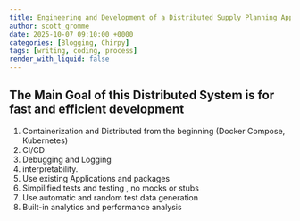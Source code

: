 ```yaml
---
title: Engineering and Development of a Distributed Supply Planning Application
author: scott_gromme
date: 2025-10-07 09:10:00 +0000
categories: [Blogging, Chirpy]
tags: [writing, coding, process]
render_with_liquid: false
---
```



## The Main Goal of this Distributed System is for fast and efficient development


1. Containerization and Distributed from the beginning (Docker Compose, Kubernetes)
2. CI/CD
3. Debugging and Logging
4. interpretability.
5. Use existing Applications and packages
6. Simpilified tests and testing , no mocks or stubs
7. Use automatic and random test data generation
8. Built-in analytics and performance analysis





